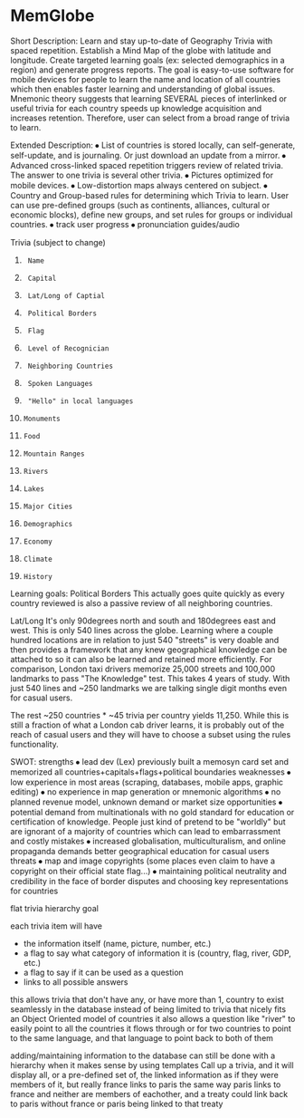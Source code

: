 # MemGlobe

Short Description:
Learn and stay up-to-date of Geography Trivia with spaced repetition. Establish a Mind Map of the globe with latitude and longitude. Create targeted learning goals (ex: selected demographics in a region) and generate progress reports. 
The goal is easy-to-use software for mobile devices for people to learn the name and location of all countries which then enables faster learning and understanding of global issues. 
Mnemonic theory suggests that learning SEVERAL pieces of interlinked or useful trivia for each country speeds up knowledge acquisition and increases retention. Therefore, user can select from a broad range of trivia to learn.

Extended Description:
⦁	List of countries is stored locally, can self-generate, self-update, and is journaling. Or just download an update from a mirror. 
⦁	Advanced cross-linked spaced repetition  triggers review of related trivia. The answer to one trivia is several other trivia.
⦁	Pictures optimized for mobile devices.
⦁	Low-distortion maps always centered on subject.
⦁	Country and Group-based rules for determining which Trivia to learn. User can use pre-defined groups (such as continents, alliances, cultural or economic blocks), define new groups, and set rules for groups or individual countries.
⦁	track user progress
⦁	pronunciation guides/audio

Trivia (subject to change)
1.		Name
2.		Capital
3.		Lat/Long of Captial
4.		Political Borders
5.		Flag
6.		Level of Recognician
7.		Neighboring Countries
8.		Spoken Languages
9.		"Hello" in local languages
10.		Monuments
11.		Food
12.		Mountain Ranges
13.		Rivers
14.		Lakes
15.		Major Cities
16.		Demographics
17.		Economy
18.		Climate
19.		History

Learning goals:	
Political Borders
This actually goes quite quickly as every country reviewed is also a passive review of all neighboring countries.

Lat/Long
It's only 90degrees north and south and 180degrees east and west. This is only 540 lines across the globe. Learning where a couple hundred locations are in relation to just 540 "streets" is very doable and then provides a framework that any knew geographical knowledge can be attached to so it can also be learned and retained more efficiently. For comparison, London taxi drivers memorize 25,000 streets and 100,000 landmarks to pass "The Knowledge" test. This takes 4 years of study. With just 540 lines and ~250 landmarks we are talking single digit months even for casual users.

The rest
~250 countries * ~45 trivia per country yields 11,250. While this is still a fraction of what a London cab driver learns, it is probably out of the reach of casual users and they will have to choose a subset using the rules functionality. 

SWOT:
strengths
⦁	lead dev (Lex) previously built a memosyn card set and memorized all countries+capitals+flags+political boundaries
weaknesses
⦁	low experience in most areas (scraping, databases, mobile apps, graphic editing) 
⦁	no experience in map generation or mnemonic algorithms
⦁	no planned revenue model, unknown demand or market size
opportunities
⦁	potential demand from multinationals with no gold standard for education or certification of knowledge. People just kind of pretend to be "worldly" but are ignorant of a majority of countries which can lead to embarrassment and costly mistakes
⦁	increased globalisation, multiculturalism, and online propaganda demands better geographical education for casual users
threats
⦁	map and image copyrights (some places even claim to have a copyright on their official state flag...)
⦁	maintaining political neutrality and credibility in the face of border disputes and choosing key representations for countries


flat trivia hierarchy goal

each trivia item will have
- the information itself (name, picture, number, etc.)
- a flag to say what category of information it is (country, flag, river, GDP, etc.)
- a flag to say if it can be used as a question
- links to all possible answers

this allows trivia that don't have any, or have more than 1, country to exist seamlessly in the database instead of being limited to trivia that nicely fits an Object Oriented model of countries
it also allows a question like "river" to easily point to all the countries it flows through
or for two countries to point to the same language, and that language to point back to both of them

adding/maintaining information to the database can still be done with a hierarchy when it makes sense by using templates
Call up a trivia, and it will display all, or a pre-defined set of, the linked information as if they were members of it, but really france links to paris the same way paris links to france and neither are members of eachother, and a treaty could link back to paris without france or paris being linked to that treaty

